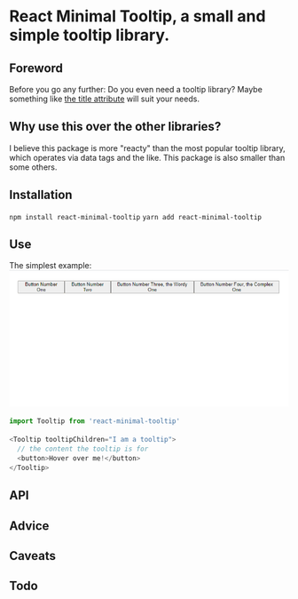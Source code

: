 # React Minimal Tooltip, a small and simple tooltip library.

## Foreword

Before you go any further: Do you even need a tooltip library? Maybe something
like [the title
attribute](https://developer.mozilla.org/en-US/docs/Web/HTML/Global_attributes/title)
will suit your needs.

## Why use this over the other libraries?

I believe this package is more "reacty" than the most popular tooltip library,
which operates via data tags and the like. This package is also smaller than some
others.

## Installation
`npm install react-minimal-tooltip`
`yarn add react-minimal-tooltip`

## Use

The simplest example:
![](example.gif)

``` javascript
import Tooltip from 'react-minimal-tooltip'

<Tooltip tooltipChildren="I am a tooltip">
  // the content the tooltip is for
  <button>Hover over me!</button>
</Tooltip>
```

## API

## Advice

## Caveats

## Todo

